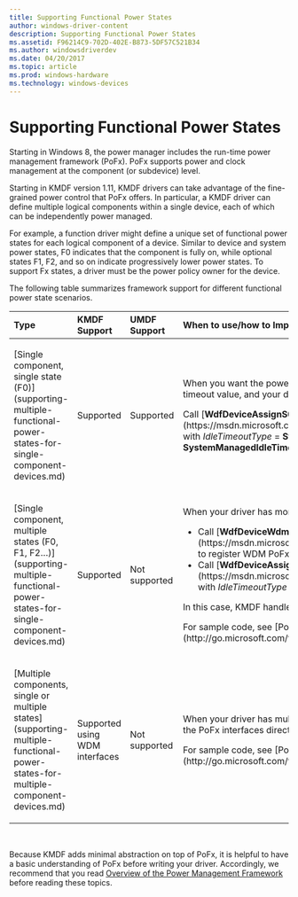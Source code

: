 ```yaml
---
title: Supporting Functional Power States
author: windows-driver-content
description: Supporting Functional Power States
ms.assetid: F96214C9-702D-402E-B873-5DF57C521B34
ms.author: windowsdriverdev
ms.date: 04/20/2017
ms.topic: article
ms.prod: windows-hardware
ms.technology: windows-devices
---
```


# Supporting Functional Power States


Starting in Windows 8, the power manager includes the run-time power management framework (PoFx). PoFx supports power and clock management at the component (or subdevice) level.

Starting in KMDF version 1.11, KMDF drivers can take advantage of the fine-grained power control that PoFx offers. In particular, a KMDF driver can define multiple logical components within a single device, each of which can be independently power managed.

For example, a function driver might define a unique set of functional power states for each logical component of a device. Similar to device and system power states, F0 indicates that the component is fully on, while optional states F1, F2, and so on indicate progressively lower power states. To support Fx states, a driver must be the power policy owner for the device.

The following table summarizes framework support for different functional power state scenarios.

<table>
<colgroup>
<col width="25%" />
<col width="25%" />
<col width="25%" />
<col width="25%" />
</colgroup>
<thead>
<tr class="header">
<th align="left">Type</th>
<th align="left">KMDF Support</th>
<th align="left">UMDF Support</th>
<th align="left">When to use/how to Implement</th>
</tr>
</thead>
<tbody>
<tr class="odd">
<td align="left"><p>[Single component, single state (F0)](supporting-multiple-functional-power-states-for-single-component-devices.md)</p></td>
<td align="left"><p>Supported</p></td>
<td align="left"><p>Supported</p></td>
<td align="left"><p>When you want the power engine plug-in (PEP) to determine the idle timeout value, and your driver has only one F-state.</p>
<p>Call [<strong>WdfDeviceAssignS0IdleSettings</strong>](https://msdn.microsoft.com/library/windows/hardware/ff545903) with <em>IdleTimeoutType</em> = <strong>SystemManagedIdleTimout</strong> or <strong>SystemManagedIdleTimoutWithHint</strong>.</p></td>
</tr>
<tr class="even">
<td align="left"><p>[Single component, multiple states (F0, F1, F2…)](supporting-multiple-functional-power-states-for-single-component-devices.md)</p></td>
<td align="left"><p>Supported</p></td>
<td align="left"><p>Not supported</p></td>
<td align="left"><p>When your driver has more than one F-state.</p>
<ul>
<li>Call [<strong>WdfDeviceWdmAssignPowerFrameworkSettings</strong>](https://msdn.microsoft.com/library/windows/hardware/hh451097) to register WDM PoFx callbacks.</li>
<li>Call [<strong>WdfDeviceAssignS0IdleSettings</strong>](https://msdn.microsoft.com/library/windows/hardware/ff545903) with <em>IdleTimeoutType</em> = <strong>SystemManagedIdleTimout</strong>.</li>
</ul>
<p>In this case, KMDF handles most interactions with the PoFx.</p>
<p>For sample code, see [PoFx sample drivers](http://go.microsoft.com/fwlink/p/?LinkId=617937).</p></td>
</tr>
<tr class="odd">
<td align="left"><p>[Multiple components, single or multiple states](supporting-multiple-functional-power-states-for-multiple-component-devices.md)</p></td>
<td align="left"><p>Supported using WDM interfaces</p></td>
<td align="left"><p>Not supported</p></td>
<td align="left"><p>When your driver has multiple components. In this case, you must use the PoFx interfaces directly.</p>
<p>For sample code, see [PoFx sample drivers](http://go.microsoft.com/fwlink/p/?LinkId=617937).</p></td>
</tr>
</tbody>
</table>

 

Because KMDF adds minimal abstraction on top of PoFx, it is helpful to have a basic understanding of PoFx before writing your driver. Accordingly, we recommend that you read [Overview of the Power Management Framework](https://msdn.microsoft.com/library/windows/hardware/hh406637) before reading these topics.

 

 





